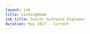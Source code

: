 ```yaml
---
layout: job
title: LendingHome
job_title: Senior Software Engineer
duration: May 2017 - Current
---
```


